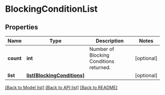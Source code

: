 # BlockingConditionList

## Properties
Name | Type | Description | Notes
------------ | ------------- | ------------- | -------------
**count** | **int** | Number of Blocking Conditions returned.  | [optional] 
**list** | [**list[BlockingConditions]**](BlockingConditions.md) |  | [optional] 

[[Back to Model list]](../README.md#documentation-for-models) [[Back to API list]](../README.md#documentation-for-api-endpoints) [[Back to README]](../README.md)


